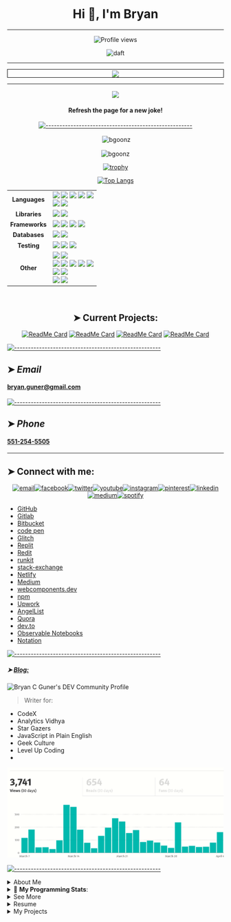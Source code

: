 
<h1 align="center">Hi 👋, I'm Bryan</h1>

---


<div align="center">

![Profile views](https://views.whatilearened.today/views/github/bgoonz/views.svg)

![daft](https://www.google.com/url?sa=i&url=https%3A%2F%2Fgithub.com%2Fkrman009%2FOctodex-Images-Links&psig=AOvVaw0N86jHDmgEgj1I1s1uoiqv&ust=1618029780992000&source=images&cd=vfe&ved=0CAIQjRxqFwoTCKiQxOWs8O8CFQAAAAAdAAAAABAD)

</div>

---
<div  align="center" style=" border: 1px solid black">
<img align="center" src="https://github.com/bgoonz/bgoonz/blob/master/circle-small-sharp.png?raw=true?raw=true" ></img> 
</div>

---

<div align="center">



<img align="center" src="https://readme-jokes.vercel.app/api" stye="width:500; height:320;">


#### Refresh the page for a new joke!



</div>    
<div align="center">

[![-----------------------------------------------------](https://raw.githubusercontent.com/andreasbm/readme/master/assets/lines/colored.png)](#_email_)


<p>&nbsp;<img align="center" src="https://github-readme-stats.vercel.app/api?username=bgoonz&show_icons=true&locale=en" alt="bgoonz" /></p>

<p><img align="center" src="https://github-readme-streak-stats.herokuapp.com/?user=bgoonz&" alt="bgoonz" /></p>

 [![trophy](https://github-profile-trophy.vercel.app/?username=bgoonz&row=1)](https://github.com/bgoonz/github-profile-trophy)
 
 
 [![Top Langs](https://github-readme-stats.vercel.app/api/top-langs/?username=bgoonz&hide=html,mathematica&langs_count=16)](https://github.com/bgoonz/github-readme-stats)


|  |  |
|:----------------:|-----------------------------------------------------------------------------------------------------------------------------------------------------------------------------------------------------------------------------------------------------------------------------------------------------------------------------------------------------------------------------------------------------------------------------------------------------------------------------------------------------------------------------------------------------------------------------------------------------------------------------------------------------------------------------------------------------------------------------------------------------------------------------------------------------------------------------------------------------------------------------------------------------------------------------------------------------------------------------------------------------------------------------------------------------------------------------------------------------------------------------------------------------------------------------|
| **Languages**    | ![](https://img.shields.io/badge/Lang-HTML5-informational?style=flat&logo=HTML5&logoColor=white&color=00FF00) ![](https://img.shields.io/badge/Lang-CSS-informational?style=flat&logo=CSS%20Wizardry&logoColor=white&color=00FF00) ![](https://img.shields.io/badge/Lang-JavaScript-informational?style=flat&logo=JavaScript&logoColor=white&color=00FF00)  ![](https://img.shields.io/badge/Lang-SQL-informational?style=flat&logo=SQL&logoColor=white&color=00FF00) ![](https://img.shields.io/badge/Lang-Java-informational?style=flat&logo=Java&logoColor=white&color=00FF00) <br />![](https://img.shields.io/badge/Lang-Python-informational?style=flat&logo=Python&logoColor=white&color=00FF00)   ![](https://img.shields.io/badge/Lang-TypeScript-informational?style=flat&logo=TypeScript&logoColor=white&color=00FF00) |
| **Libraries**    | ![](https://img.shields.io/badge/Lib-Bootstrap-informational?style=flat&logo=Bootstrap&logoColor=white&color=00FF00) ![](https://img.shields.io/badge/Lib-React-informational?style=flat&logo=React&logoColor=white&color=00FF00)  |
| **Frameworks**   | ![](https://img.shields.io/badge/FW-Redux-informational?style=flat&logo=Redux&logoColor=white&color=00FF00) ![](https://img.shields.io/badge/FW-Node.js-informational?style=flat&logo=Node.js&logoColor=white&color=00FF00) ![](https://img.shields.io/badge/FW-Express-informational?style=flat&logoColor=white&color=00FF00)  ![](https://img.shields.io/badge/FW-PowerShell-informational?style=flat&logo=PowerShell&logoColor=white&color=00FF00) |
| **Databases**    | ![](https://img.shields.io/badge/DB-PostgreSQL-informational?style=flat&logo=PostgreSQL&logoColor=white&color=00FF00) ![](https://img.shields.io/badge/DB-MySQL-informational?style=flat&logo=MySQL&logoColor=white&color=00FF00) |
| **Testing**      | ![](https://img.shields.io/badge/Test-Jest-informational?style=flat&logo=Jest&logoColor=white&color=00FF00) ![](https://img.shields.io/badge/Test-Cypress-informational?style=flat&logo=Cypress&logoColor=white&color=00FF00) ![](https://img.shields.io/badge/Test-JUnit-informational?style=flat&logo=JUnit&logoColor=white&color=00FF00) |
| **Other**        | ![](https://img.shields.io/badge/Editor-VS%20Code-informational?style=flat&logo=visualstudiocode&logoColor=white&color=00FF00) ![](https://img.shields.io/badge/Editor-IntelliJ%20IDEA-informational?style=flat&logo=intellijidea&logoColor=white&color=00FF00) <br />![](https://img.shields.io/badge/Tools-ESLint-informational?style=flat&logo=ESLint&logoColor=white&color=00FF00) ![](https://img.shields.io/badge/Tools-Postman-informational?style=flat&logo=Postman&logoColor=white&color=00FF00) ![](https://img.shields.io/badge/Tools-Git-informational?style=flat&logo=Git&logoColor=white&color=00FF00) ![](https://img.shields.io/badge/Tools-GitHub-informational?style=flat&logo=GitHub&logoColor=white&color=00FF00) ![](https://img.shields.io/badge/Tools-Cortana-informational?style=flat&logoColor=white&color=00FF00) <br />![](https://img.shields.io/badge/OS-Windows%2010-informational?style=flat&logo=Windows&logoColor=white&color=00FF00) ![](https://img.shields.io/badge/OS-z/OS-informational?style=flat&logo=IBM&logoColor=white&color=00FF00) <br />![](https://img.shields.io/badge/Code-LESS-informational?style=flat&logoColor=white&color=00FF00) ![](https://img.shields.io/badge/Code-Emmet-informational?style=flat&logoColor=white&color=00FF00) |


 <br />

## ➤ Current Projects:
[![ReadMe Card](https://github-readme-stats.vercel.app/api/pin/?username=bgoonz&repo=Lambda)](https://github.com/bgoonz/Lambda)
[![ReadMe Card](https://github-readme-stats.vercel.app/api/pin/?username=bgoonz&repo=bgoonz.github.io)](https://github.com/bgoonz/bgoonz.github.io)
[![ReadMe Card](https://github-readme-stats.vercel.app/api/pin/?username=bgoonz&repo=WEB-DEV-TOOLS-HUB)](https://github.com/bgoonz/WEB-DEV-TOOLS-HUB)
[![ReadMe Card](https://github-readme-stats.vercel.app/api/pin/?username=bgoonz&repo=DS-ALGO-OFFICIAL)](https://github.com/bgoonz/DS-ALGO-OFFICIAL)

</div>

[![-----------------------------------------------------](https://raw.githubusercontent.com/andreasbm/readme/master/assets/lines/colored.png)](#_email_)

## ➤ _Email_

#### [bryan.guner@gmail.com](#)


[![-----------------------------------------------------](https://raw.githubusercontent.com/andreasbm/readme/master/assets/lines/colored.png)](#_phone_)

## ➤ _Phone_

#### [551-254-5505](551-254-5505)


---

## ➤ Connect with me:
<p align="center">
  <a href="mailto:bryan.guner@gmail.com"><img src="https://img.icons8.com/color/96/000000/gmail.png" alt="email"/></a><a href="https://www.facebook.com/bryan.guner/"><img src="https://img.icons8.com/color/96/000000/facebook.png" alt="facebook"/></a><a href="https://twitter.com/bgooonz"><img src="https://img.icons8.com/color/96/000000/twitter-squared.png" alt="twitter"/></a><a href="https://www.youtube.com/channel/UC9-rYyUMsnEBK8G8fCyrXXA/videos"><img src="https://img.icons8.com/color/96/000000/youtube.png" alt="youtube"/></a><a href="https://www.instagram.com/bgoonz/?hl=en"><img src="https://img.icons8.com/color/96/000000/instagram-new.png" alt="instagram"/></a><a href="https://www.pinterest.com/bryanguner/_saved/"><img src="https://img.icons8.com/color/96/000000/pinterest--v1.png" alt="pinterest"/></a><a href="https://www.linkedin.com/in/bryan-guner-046199128/"><img src="https://img.icons8.com/color/96/000000/linkedin.png" alt="linkedin"/></a>
  <a href="https://bryanguner.medium.com/"><img src="https://img.icons8.com/color/96/000000/medium-logo.png" alt="medium"/></a><a href="https://open.spotify.com/user/bgoonz?si=ShH9wYbIQWab5Jz_30BKFw"><img src="https://img.icons8.com/color/96/000000/spotify--v1.png" alt="spotify"/></a>
  </p>
<p align="left">

-   [GitHub](https://github.com/bgoonz)
-   [Gitlab](https://gitlab.com/bryan.guner.dev)
-   [Bitbucket](https://bitbucket.org/bgoonz/)
-   [code pen](https://codepen.io/bgoonz)
-   [Glitch](https://glitch.com/@bgoonz)
-   [Replit](https://repl.it/@bgoonz/)
-   [Redit](https://www.reddit.com/user/bgoonz1)
-   [runkit](https://runkit.com/bgoonz)
-   [stack-exchange](https://meta.stackexchange.com/users/936785/bryan-guner)
-   [Netlify](https://app.netlify.com/user/settings#profile)
-   [Medium](https://bryanguner.medium.com/)
-   [webcomponents.dev](https://webcomponents.dev/user/bgoonz)
-   [npm](https://www.npmjs.com/~bgoonz11)
-   [Upwork](https://www.upwork.com/freelancers/~01bb1a3627e1e9c630?viewMode=1&s=1110580755057594368)
-   [AngelList](https://angel.co/u/bryan-guner)
-   [Quora](https://www.quora.com/q/webdevresourcehub?invite_code=qwZOqbpAhgQ6hjjGl8NN)               
-  [dev.to](https://dev.to/bgoonz)
-  [Observable Notebooks](https://observablehq.com/@bgoonz?tab=profile)
- [Notation](https://www.notion.so/Overview-Of-Css-5d88b0bc9a73422a9be1481d599a56ba)
</p>








[![-----------------------------------------------------](https://raw.githubusercontent.com/andreasbm/readme/master/assets/lines/colored.png)](#blog)

##### ➤ [Blog:](https://modest-booth-4e17df.netlify.app/)





 
  <img src="https://d2fltix0v2e0sb.cloudfront.net/dev-badge.svg" alt="Bryan C Guner's DEV Community Profile" height="30" width="30">
</a>
        

> Writer for:
- CodeX
- Analytics Vidhya
- Star Gazers
- JavaScript in Plain English
- Geek Culture
- Level Up Coding
- 
<a href="https://dev.to/bgoonz">
 
![medium](./medium.PNG)

[![-----------------------------------------------------](https://raw.githubusercontent.com/andreasbm/readme/master/assets/lines/colored.png)](#projects)



<details>

<summary>About Me</summary>



[![-----------------------------------------------------](https://raw.githubusercontent.com/andreasbm/readme/master/assets/lines/colored.png)](#projects)

![skills](./skills.PNG)

[![-----------------------------------------------------](https://raw.githubusercontent.com/andreasbm/readme/master/assets/lines/colored.png)](#projects)




[![Awesome](https://cdn.rawgit.com/sindresorhus/awesome/d7305f38d29fed78fa85652e3a63e154dd8e8829/media/badge.svg)](https://github.com/sindresorhus/awesome) [![Made With Love](https://img.shields.io/badge/Made%20With-Love-orange.svg)](https://github.com/chetanraj/awesome-github-badges)


[![forthebadge](https://forthebadge.com/images/badges/certified-snoop-lion.svg)](https://forthebadge.com)[![forthebadge](https://forthebadge.com/images/badges/60-percent-of-the-time-works-every-time.svg)](https://forthebadge.com)

[![Website shields.io](https://img.shields.io/website-up-down-green-red/http/shields.io.svg)](https://bgoonz.github.io/)[![Ask Me Anything !](https://img.shields.io/badge/Ask%20me-anything-1abc9c.svg)](https://GitHub.com/bgoonz/ask-me-anything)[![Gitter](https://badges.gitter.im/bgoonz/community.svg)](https://gitter.im/bgoonz/community?utm_source=badge&utm_medium=badge&utm_campaign=pr-badge)[![PyPI license](https://img.shields.io/pypi/l/ansicolortags.svg)](https://pypi.python.org/pypi/ansicolortags/)

[![Maintenance](https://img.shields.io/badge/Maintained%3F-yes-green.svg)](https://GitHub.com/bgoonz/bgoonz/graphs/commit-activity)[![Analytics](https://ga-beacon.appspot.com/UA-38514290-17/github.com/Naereen/Naereen/README.md?pixel)](https://GitHub.com/bgoonz/bgoonz/)[![Open Source Love](https://badges.frapsoft.com/os/v1/open-source.png?v=103)](https://github.com/ellerbrock/open-source-badges/) [![Bash Shell](https://badges.frapsoft.com/bash/v1/bash.png?v=103)](https://github.com/ellerbrock/open-source-badges/)

[![GitHub followers](https://img.shields.io/github/followers/bgoonz.svg?style=social&label=Follow&maxAge=2592000)](https://github.com/bgoonz?tab=followers)
![JavaScript](https://img.shields.io/badge/-JavaScript-black?style=flat&logo=javascript)

![React](https://img.shields.io/badge/-React-black?style=flat&logo=react) ![Redux](https://img.shields.io/badge/-Redux-lightblue?style=flat&logo=redux)
![HTML5](https://img.shields.io/badge/-HTML5-E34F26?style=flat&logo=html5&logoColor=white) ![CSS3](https://img.shields.io/badge/-CSS3-1572B6?style=flat&logo=css3) ![Sass](https://img.shields.io/badge/-Sass-black?style=flat&logo=sass)

![Express](https://img.shields.io/badge/-Express-blue?style=flat&logo=express) ![Nodejs](https://img.shields.io/badge/-Nodejs-green?style=flat&logo=Node.js)![Python](https://img.shields.io/badge/-Python-lightyellow?style=flat&logo=python&logoColor=blue)     ![Bootstrap](https://img.shields.io/badge/-Bootstrap-7952B3?style=flat&logo=bootstrap&logoColor=white) 
![Docker](https://img.shields.io/badge/-Docker-black?style=flat&logo=docker)                                 ![MySQL](https://img.shields.io/badge/-MySQL-black?style=flat&logo=mysql) ![PostgresQL](https://img.shields.io/badge/-PostgreSQL-blue?style=flat&logo=postgresql) ![Git](https://img.shields.io/badge/-Git-black?style=flat&logo=git)      ![Ruby](https://img.shields.io/badge/-Ruby-darkred?style=flat&logo=ruby)             ![Material-UI](https://img.shields.io/badge/-MaterialUI-0081CB?style=flat&logo=Material-UI&logoColor=white)      



<h3 align="left">Languages and Tools:</h3>
<p align="left"> <a href="https://www.arduino.cc/" target="_blank"> <img src="https://cdn.worldvectorlogo.com/logos/arduino-1.svg" alt="arduino" width="40" height="40"/> </a> <a href="https://aws.amazon.com" target="_blank"> <img src="https://raw.githubusercontent.com/devicons/devicon/master/icons/amazonwebservices/amazonwebservices-original-wordmark.svg" alt="aws" width="40" height="40"/> </a> <a href="https://azure.microsoft.com/en-in/" target="_blank"> <img src="https://www.vectorlogo.zone/logos/microsoft_azure/microsoft_azure-icon.svg" alt="azure" width="40" height="40"/> </a> <a href="https://babeljs.io/" target="_blank"> <img src="https://www.vectorlogo.zone/logos/babeljs/babeljs-icon.svg" alt="babel" width="40" height="40"/> </a> <a href="https://www.gnu.org/software/bash/" target="_blank"> <img src="https://www.vectorlogo.zone/logos/gnu_bash/gnu_bash-icon.svg" alt="bash" width="40" height="40"/> </a> <a href="https://getbootstrap.com" target="_blank"> <img src="https://raw.githubusercontent.com/devicons/devicon/master/icons/bootstrap/bootstrap-plain-wordmark.svg" alt="bootstrap" width="40" height="40"/> </a> <a href="https://www.w3schools.com/cpp/" target="_blank"> <img src="https://raw.githubusercontent.com/devicons/devicon/master/icons/cplusplus/cplusplus-original.svg" alt="cplusplus" width="40" height="40"/> </a> <a href="https://www.w3schools.com/css/" target="_blank"> <img src="https://raw.githubusercontent.com/devicons/devicon/master/icons/css3/css3-original-wordmark.svg" alt="css3" width="40" height="40"/> </a> <a href="https://d3js.org/" target="_blank"> <img src="https://raw.githubusercontent.com/devicons/devicon/master/icons/d3js/d3js-original.svg" alt="d3js" width="40" height="40"/> </a> <a href="https://www.docker.com/" target="_blank"> <img src="https://raw.githubusercontent.com/devicons/devicon/master/icons/docker/docker-original-wordmark.svg" alt="docker" width="40" height="40"/> </a> <a href="https://www.elastic.co" target="_blank"> <img src="https://www.vectorlogo.zone/logos/elastic/elastic-icon.svg" alt="elasticsearch" width="40" height="40"/> </a> <a href="https://emberjs.com/" target="_blank"> <img src="https://raw.githubusercontent.com/devicons/devicon/master/icons/ember/ember-original-wordmark.svg" alt="ember" width="40" height="40"/> </a> <a href="https://expressjs.com" target="_blank"> <img src="https://raw.githubusercontent.com/devicons/devicon/master/icons/express/express-original-wordmark.svg" alt="express" width="40" height="40"/> </a> <a href="https://firebase.google.com/" target="_blank"> <img src="https://www.vectorlogo.zone/logos/firebase/firebase-icon.svg" alt="firebase" width="40" height="40"/> </a> <a href="https://www.gatsbyjs.com/" target="_blank"> <img src="https://www.vectorlogo.zone/logos/gatsbyjs/gatsbyjs-icon.svg" alt="gatsby" width="40" height="40"/> </a> <a href="https://cloud.google.com" target="_blank"> <img src="https://www.vectorlogo.zone/logos/google_cloud/google_cloud-icon.svg" alt="gcp" width="40" height="40"/> </a> <a href="https://git-scm.com/" target="_blank"> <img src="https://www.vectorlogo.zone/logos/git-scm/git-scm-icon.svg" alt="git" width="40" height="40"/> </a> <a href="https://heroku.com" target="_blank"> <img src="https://www.vectorlogo.zone/logos/heroku/heroku-icon.svg" alt="heroku" width="40" height="40"/> </a> <a href="https://www.w3.org/html/" target="_blank"> <img src="https://raw.githubusercontent.com/devicons/devicon/master/icons/html5/html5-original-wordmark.svg" alt="html5" width="40" height="40"/> </a> <a href="https://developer.mozilla.org/en-US/docs/Web/JavaScript" target="_blank"> <img src="https://raw.githubusercontent.com/devicons/devicon/master/icons/javascript/javascript-original.svg" alt="javascript" width="40" height="40"/> </a> <a href="https://jekyllrb.com/" target="_blank"> <img src="https://www.vectorlogo.zone/logos/jekyllrb/jekyllrb-icon.svg" alt="jekyll" width="40" height="40"/> </a> <a href="https://www.linux.org/" target="_blank"> <img src="https://raw.githubusercontent.com/devicons/devicon/master/icons/linux/linux-original.svg" alt="linux" width="40" height="40"/> </a> <a href="https://www.mathworks.com/" target="_blank"> <img src="https://raw.githubusercontent.com/simple-icons/simple-icons/master/icons/mathworks.svg" alt="matlab" width="40" height="40"/> </a> <a href="https://mochajs.org" target="_blank"> <img src="https://www.vectorlogo.zone/logos/mochajs/mochajs-icon.svg" alt="mocha" width="40" height="40"/> </a> <a href="https://www.mongodb.com/" target="_blank"> <img src="https://raw.githubusercontent.com/devicons/devicon/master/icons/mongodb/mongodb-original-wordmark.svg" alt="mongodb" width="40" height="40"/> </a> <a href="https://nextjs.org/" target="_blank"> <img src="https://cdn.worldvectorlogo.com/logos/nextjs-3.svg" alt="nextjs" width="40" height="40"/> </a> <a href="https://nodejs.org" target="_blank"> <img src="https://raw.githubusercontent.com/devicons/devicon/master/icons/nodejs/nodejs-original-wordmark.svg" alt="nodejs" width="40" height="40"/> </a> <a href="https://www.photoshop.com/en" target="_blank"> <img src="https://raw.githubusercontent.com/devicons/devicon/master/icons/photoshop/photoshop-line.svg" alt="photoshop" width="40" height="40"/> </a> <a href="https://www.postgresql.org" target="_blank"> <img src="https://raw.githubusercontent.com/devicons/devicon/master/icons/postgresql/postgresql-original-wordmark.svg" alt="postgresql" width="40" height="40"/> </a> <a href="https://postman.com" target="_blank"> <img src="https://www.vectorlogo.zone/logos/getpostman/getpostman-icon.svg" alt="postman" width="40" height="40"/> </a> <a href="https://pugjs.org" target="_blank"> <img src="https://cdn.worldvectorlogo.com/logos/pug.svg" alt="pug" width="40" height="40"/> </a> <a href="https://github.com/puppeteer/puppeteer" target="_blank"> <img src="https://www.vectorlogo.zone/logos/pptrdev/pptrdev-official.svg" alt="puppeteer" width="40" height="40"/> </a> <a href="https://www.python.org" target="_blank"> <img src="https://raw.githubusercontent.com/devicons/devicon/master/icons/python/python-original.svg" alt="python" width="40" height="40"/> </a> <a href="https://reactjs.org/" target="_blank"> <img src="https://raw.githubusercontent.com/devicons/devicon/master/icons/react/react-original-wordmark.svg" alt="react" width="40" height="40"/> </a> <a href="https://reactnative.dev/" target="_blank"> <img src="https://reactnative.dev/img/header_logo.svg" alt="reactnative" width="40" height="40"/> </a> <a href="https://www.typescriptlang.org/" target="_blank"> <img src="https://raw.githubusercontent.com/devicons/devicon/master/icons/typescript/typescript-original.svg" alt="typescript" width="40" height="40"/> </a> <a href="https://www.vagrantup.com/" target="_blank"> <img src="https://www.vectorlogo.zone/logos/vagrantup/vagrantup-icon.svg" alt="vagrant" width="40" height="40"/> </a> <a href="https://webpack.js.org" target="_blank"> <img src="https://raw.githubusercontent.com/devicons/devicon/d00d0969292a6569d45b06d3f350f463a0107b0d/icons/webpack/webpack-original-wordmark.svg" alt="webpack" width="40" height="40"/> </a> <a href="https://www.adobe.com/products/xd.html" target="_blank"> <img src="https://cdn.worldvectorlogo.com/logos/adobe-xd.svg" alt="xd" width="40" height="40"/> </a> <a href="https://zapier.com" target="_blank"> <img src="https://www.vectorlogo.zone/logos/zapier/zapier-icon.svg" alt="zapier" width="40" height="40"/> </a> </p>


<h3 align="center">A passionate Web Developer, Electrical Engineer, Musician & Producer</h3>




- 🔭 Contract Web Development **Relational Concepts**

- 🌱 I'm currently learning **React/Redux, Python, Java, Express, jQuery**

- 👯 I'm looking to collaborate on [Any web audio or open source educational tools.](https://goofy-euclid-1cd736.netlify.app/core-site/index.html)

- 🤝 I'm looking for help with [Learning React](https://github.com/bgoonz/React-Practice)

- 👨‍💻 All of my projects are available at [https://bgoonz.github.io/](https://bgoonz.github.io/)

- 📝 I regularly write articles on [medium](https://bryanguner.medium.com/) && [Web-Dev-Resource-Hub](https://web-dev-resource-hub.netlify.app/)

- 💬 Ask me about **Anything:**

- 📫 How to reach me **bryan.guner@gmail.com**

- ⚡ Fun fact **I played Bamboozle Music Festival at the Meadowlands Stadium Complex when I was 14.**

### i really like music :headphones:


#### What's the most useful business-related book you've ever read?
> A Random Walk Down Wall Street

#### What's your favorite non-business book?
> Hitchhiker's Guide To The Galaxy

#### If money were not an issue, what would you be doing right now?
> Designing recording software/hardware and using it

#### What words of advice would you give your younger self?
> Try harder and listen to your parents more (the latter bit of advice would be almost certain to fall on deaf ears lol)

#### What's the most creative thing you've ever done?
> I built a platform that listens to a guitarist's performance and automatically triggers guitar effects at the appropriate time in the song.

#### Which founders or startups do you most admire?
> Is it to basic to say Tesla... I know they're prevalent now but I've been an avid fan since as early as 2012.

#### What's your super power?
> Having really good ideas and forgetting them moments later.

#### What's the best way for people to get in touch with you?
> A text

#### What aspects of your work are you most passionate about?
Creating things that change my every day life.

#### What was the most impactful class you took in school?
> Modern Physics... almost changed my major after that class... but at the end of the day engineering was a much more fiscally secure avenue.

#### What's something you wish you had done years earlier?
> Learned to code ... and sing

#### What words of wisdom do you live by?
> *Disclaimer: The following wisdom is very cliche ... but... "Be the change that you wish to see in the world."

> ― Mahatma Gandhi


</details>

<details> 

 <summary>🤖 <b>My Programming Stats</b>: </summary>
<br>


[![bgoonz's wakatime stats](https://github-readme-stats.vercel.app/api/wakatime?username=bgoonz)](https://github.com/bgoonz/github-readme-stats)


![waka1](https://github.com/bgoonz/bgoonz/blob/master/langs.PNG)


![waka2](https://github.com/bgoonz/bgoonz/blob/master/waka.PNG)




</details>








<details>
  
<summary>See More</summary>







[wakatime](https://wakatime.com/@bgoonz)



[github-resume](https://resume.github.io/?bgoonz)

</details>











<!-- start work experience section -->
<details>
<summary> Resume </summary>

# ➤ Technical Skills­­­

| **Programming**** Languages:** | JavaScript ES-6,  NodeJS,  React,  HTML5,  CSS3,  SCSS,  Bash Shell,  Excel,  SQL,  NoSQL,  MATLAB,  Python,  C++ |
| ------------------------------ | ----------------------------------------------------------------------------------------------------------------- |
| **Databases:**                 | PostgreSQL,  MongoDB                                                                                              |
| **Cloud:**                     | Docker,  AWS,  Google App Engine,  Netlify,  Digital Ocean,  Heroku,  Azure Cloud Services                        |
| **OS:**                        | Linux,  Windows (WSL),  IOS                                                                                       |
| **Agile:**                     | GitHub,  BitBucket,  Jira,  Confluence                                                                            |
| **IDEs:**                      | VSCode,  Visual Studio,  Atom,  Code Blocks,  Sublime Text 3,  Brackets                                           |

---


[![-----------------------------------------------------](https://raw.githubusercontent.com/andreasbm/readme/master/assets/lines/colored.png)](#experience)

# ➤ Experience

| **Relational Concepts:** Hallandale Beach,  FL | March 2020 - Present |
| ---------------------------------------------- | -------------------- |
| **Front End Web Developer**                    |
|                                                |

- Responsible for front-end development for a custom real estate application which provides sophisticated and fully customizable filtering to allow investors and real estate professionals to narrow in on exact search targets.
- Designed mock-up screens,  wireframes,  and workflows for intuitive user experience.
- Migrated existing multi-page user experience into singular page interfaces using React components.
- Participated in every stage of the design from conception through development and iterative improvement.
- Produced user stories and internal documentation for future site development and maintenance.
- Implemented modern frameworks including Bootstrap and Font-Awesome to give the site an aesthetic overhaul.
- Managed all test deployments using a combination of Digital Ocean and Netlify.
- Produced unit tests using a combination of Mocha and Chai.
- Injected Google Analytics to capture pertinent usage data to produce an insightful dashboard experience.

| **Environment:** | **JavaScript,  JQuery,  React,  HTML5 &amp; CSS,  Bootstrap,  DOJO,  Google Cloud,  Bash Script** |
| ---------------- | ------------------------------------------------------------------------------------------------- |

| **Cembre:** Edison,  NJ          | Nov 2019 – Mar 2020 |
| -------------------------------- | ------------------- |
| **Product Development Engineer** |
|                                  |

- Converted client&#39;s product needs into technical specs to be sent to the development team in Italy.
- Reorganized internal file server structure.
- Conducted remote / in person system integration and product demonstrations.
- Presided over internal and end user software trainings in addition to producing the corresponding documentation.
- Served as the primary point of contact for troubleshooting railroad hardware and software in the North America.

| **Environment:** | **Excel,  AutoCAD,  PowerPoint,  Word** |
| ---------------- | --------------------------------------- |

---


[![-----------------------------------------------------](https://raw.githubusercontent.com/andreasbm/readme/master/assets/lines/colored.png)](#education)

# ➤ Education

| **B.S. Electrical Engineering,  TCNJ, ** Ewing NJ | 2014 – 2019 |
| ------------------------------------------------- | ----------- |

**Capstone Project – Team Lead**

- Successfully completed and delivered a platform to digitize a guitar signal and perform filtering before executing frequency &amp; time domain analysis to track a current performance against prerecorded performance.
- Implemented the Dynamic Time Warping algorithm in C++ and Python to autonomously activate or adjust guitar effect at multiple pre-designated section of performance.

| **Environment:** | **C++,  Python,  MATLAB,  PureData** |
| ---------------- | ------------------------------------ |

</details>

<details>

<summary> My Projects</summary>

<table>
  <thead>
    <tr>
      <th>Project Name</th>
      <th>Skills used</th>
      <th>Description</th>
    </tr>
  </thead>
  <tbody>
    <tr>
      <td><a href='https://web-dev-resource-hub.netlify.app/'>Web-Dev-Resource-Hub (blog)</a></td>
      <td>Html, Css, javascript, Python, jQuery,  React,  FireBase,  AWS S3,  Netlify,  Heroku,  NodeJS,  PostgreSQL,  C++,  Web Audio API</td>
      <td>My blog site contains my resource sharing and blog site ... centered mostly on web development and just a bit of audio production / generally nerdy things I find interesting.</td>
    </tr>
       <tr>
      <td><a href='https://project-showcase-bgoonz.netlify.app/'>Dynamic Guitar Effects Triggering Using A Modified Dynamic Time Warping Algorithm</a></td>
      <td>C, C++, Python, Java, Pure Data, Matlab</td>
      <td>Successfully completed and delivered a platform to digitize a guitar signal and perform filtering before executing frequency & time domain analysis to track a current performance against prerecorded performance.Implemented the Dynamic Time Warping algorithm in C++ and Python to autonomously activate or adjust guitar effect at multiple pre-designated section of performance.</td>
    </tr>
    <tr>
      <td><a href="https://trusting-dijkstra-4d3b17.netlify.app/">Data Structures & Algorithms Interactive Learning Site</a></td>
      <td>HTML, CSS, Javascript,  Python,  Java,  jQuery,  Repl.it-Database API</td>
      <td>A interactive and comprehensive guide and learning tool for DataStructures and Algorithms ... concentrated on JS but with some examples in Python,  C++ and Java as well</td>
    </tr>
    <tr>
      <td><a href='https://mihirbegmusic.netlify.app/'>MihirBeg.com</a></td>
      <td>Html, Css, Javascript,  Bootstrap,  FontAwesome,  jQuery</td>
      <td>A responsive and mobile friendly content promotion site for an Audio Engineer to engage with fans and potential clients</td>
    </tr>
    <tr>
      <td><a href='https://tetris42.netlify.app/'>Tetris-JS</a></td>
      <td>Html, Css, Javascript</td>
      <td>The classic game of tetris implemented in plain javascipt and styled with a retro-futureistic theme</td>
    </tr>
    <tr>
      <td><a href="https://githtmlpreview.netlify.app/">Git Html Preview Tool</a></td>
      <td>Git,  Javascript,  CSS3,  HTML5,  Bootstrap,  BitBucket</td>
      <td>Loads HTML using CORS proxy,  then process all links,  frames,  scripts and styles,  and load each of them using CORS proxy,  so they can be evaluated by the browser.</td>
    </tr>
    <tr>
      <td><a href='https://project-showcase-bgoonz.netlify.app/'>Mini Project Showcase</a></td>
      <td>HTML, HTML5, CSS, CSS3, Javascript, jQuery</td>
      <td>add songs and play music, it also uses to store data in  INDEXEDB Database by which we can play songs, if we not clear the catch then song will remain stored in database.</td>
    </tr>
    
  </tbody>
</table>





<p align="center">

---


---
Portfolio:
------------

# [netlify](https://portfolio42.netlify.app/)
---

---
<div style=" border: 1px solid black">
<img src="https://cloud.netlifyusercontent.com/assets/344dbf88-fdf9-42bb-adb4-46f01eedd629/23b9b236-746e-409c-8e86-30b4385e3b72/hr1-raypham.gif" alt="hr-line" width="100%" height="22">
</div>
<hr>




--------------------
# [Learning React Blog](https://ecstatic-jang-593fd1.netlify.app/readme)

#### React Repo:

[React Repo](https://github.com/bgoonz/React-Practice)


---

<a href="https://codesandbox.io/embed/zealous-microservice-ti7em?autoresize=1&expanddevtools=1&fontsize=14&hidenavigation=1&moduleview=1&theme=dark"   style="width:100%; height:20px; border:0; border-radius: 4px; overflow:hidden;" rel="React Todo">![Foo](https://codesandbox.io/static/img/play-codesandbox.svg)</a>
---


<div style=" border: 1px solid black">
<img src="https://cloud.netlifyusercontent.com/assets/344dbf88-fdf9-42bb-adb4-46f01eedd629/23b9b236-746e-409c-8e86-30b4385e3b72/hr1-raypham.gif" alt="hr-line" width="100%" height="22">
</div>

# [react-documentation-site](https://documentation-site-react2-peitff669-bgoonz.vercel.app/)


[![Edit magical-stallman-ov0d1](https://codesandbox.io/static/img/play-codesandbox.svg)](https://codesandbox.io/s/magical-stallman-ov0d1?autoresize=1&expanddevtools=1&fontsize=12&hidenavigation=1&moduleview=1&theme=dark)




<div style=" border: 1px solid black">
<img src="https://cloud.netlifyusercontent.com/assets/344dbf88-fdf9-42bb-adb4-46f01eedd629/23b9b236-746e-409c-8e86-30b4385e3b72/hr1-raypham.gif" alt="hr-line" width="100%" height="22">
</div>

---



## ➤ Codepens (mostly embeded animations)

# [code-pens-embedded](https://embedable-content.netlify.app/)



[![-----------------------------------------------------](https://raw.githubusercontent.com/andreasbm/readme/master/assets/lines/colored.png)](#weekly-quick-snips)

## ➤ Weekly-Quick-Snips:
---
#### Snippet of the Day:


---
### Fibonacci in Python:

```py
def fib_iter(n):
    if n == 0:
        return 0
    if n == 1:
        return 1
    p0 = 0
    p1 = 1
    for i in range(n-1):
        next_val = p0 + p1
        p0 = p1
        p1 = next_val
    return next_val
for i in range(10):
    print(f'{i}: {fib_iter(i)}')
```




 ---
 
 #### Yesterday's Snippet of the day:

---

```py
def quicksort(l):
    # One of our base cases is an empty list or list with one element
    if len(l) == 0 or len(l) == 1:
        return l
    # If we have a left list, a pivot point and a right list...
    # assigns the return values of the partition() function
    left, pivot, right = partition(l) 
    # Our sorted list looks like left + pivot + right, but sorted.
    # Pivot has to be in brackets to be a list, so python can concatenate all the elements to a single list
    return quicksort(left) + [pivot] + quicksort(right)



print(quicksort([]))



print(quicksort([1]))



print(quicksort([1,2]))

print(quicksort([2,1]))


print(quicksort([2,2]))


print(quicksort([5,3,9,4,8,1,7]))


print(quicksort([1,2,3,4,5,6,7]))


print(quicksort([9,8,7,6,5,4,3,2,1]))
```
---
<details>
  
  <summary>See Older Snippets!</summary>
  
  
  #### This Week's snippets: 
  
  ---
  
  
   >will replace any spaces in file names with an underscore!
```bash
 for file in *; do mv "$file" `echo $file | tr ' ' '_'` ; done
  ## TAKING IT A STEP FURTHER:
 # Let's do it recursivley:
  function RecurseDirs ()
{
    oldIFS=$IFS
    IFS=$'\n'
    for f in "$@"
    do
  # YOUR CODE HERE!

[![-----------------------------------------------------](https://raw.githubusercontent.com/andreasbm/readme/master/assets/lines/colored.png)]

   for file in *; do mv "$file" `echo $file | tr ' ' '_'` ; done
        if [[ -d "${f}" ]]; then
            cd "${f}"
            RecurseDirs $(ls -1 ".")
            cd ..
        fi
    done
    IFS=$oldIFS
}
RecurseDirs "./"
  
```
  
  
 ---
 ### Copy to clipboard jQuerry
 > Language: Javascript/Jquery


>In combination with the script tag :  <script src="https://ajax.googleapis.com/ajax/libs/jquery/3.5.1/jquery.min.js"></script> , this snippet will add a copy to clipboard button to all of your embedded <code> blocks. 


```js
$(document).ready(function() {
  $('code, pre').append('<span class="command-copy" ><i class="fa fa-clipboard" aria-hidden="true"></i></span>');

  $('code span.command-copy').click(function(e) {
    var text = $(this).parent().text().trim(); //.text();
    var copyHex = document.createElement('input');
    copyHex.value = text
    document.body.appendChild(copyHex);
    copyHex.select();
    document.execCommand('copy');
    console.log(copyHex.value)
    document.body.removeChild(copyHex);
  });


  $('pre span.command-copy').click(function(e) {
    var text = $(this).parent().text().trim();
    var copyHex = document.createElement('input');
    copyHex.value = text
    document.body.appendChild(copyHex);
    copyHex.select();
    document.execCommand('copy');
    console.log(copyHex.value)
    document.body.removeChild(copyHex);
  });
})


```
 
 
 
 
 
 
 
 ---
 ### Append Files in PWD
 
 
  ```js
//APPEND-DIR.js
const fs = require( 'fs' ); let cat = require( 'child_process' ).execSync( 'cat *' ).toString( 'UTF-8' );
fs.writeFile( 'output.md', cat, ( err ) => { if ( err ) throw err; } );
```
 
 
 ---
 
  ### doesUserFrequentStarbucks.js
 
```js
const isAppleDevice = /Mac|iPod|iPhone|iPad/.test(navigator.platform);
console.log(isAppleDevice);
// Result: will return true if user is on an Apple device

```
---
 
 ### arr-intersection.js
 
```js
/*
 function named intersection(firstArr) that takes in an array and
returns a function. 
When the function returned by intersection is invoked
passing in an array (secondArr) it returns a new array containing the elements
common to both firstArr and secondArr.
*/
function intersection(firstArr) {
  return (secondArr) => {
    let common = [];
    for (let i = 0; i < firstArr.length; i++) {
      let el = firstArr[i];
      if (secondArr.indexOf(el) > -1) {
        common.push(el);
      }
    }
    return common;
  };
}
let abc = intersection(["a", "b", "c"]); // returns a function
console.log(abc(["b", "d", "c"])); // returns [ 'b', 'c' ]

let fame = intersection(["f", "a", "m", "e"]); // returns a function
console.log(fame(["a", "f", "z", "b"])); // returns [ 'f', 'a' ]
```
---
 ### arr-of-cum-partial-sums.js
 
```js
/*
First is recurSum(arr, start) which returns the sum of the elements of arr from the index start till the very end.
Second is partrecurSum() that recursively concatenates the required sum into an array and when we reach the end of the array, it returns the concatenated array.
*/
//arr.length -1 = 5 
//                   arr   [    1,    7,    12,   6,    5,    10   ]
//                   ind   [    0     1     2     3     4      5   ]
//                              ↟                              ↟
//                            start                           end

function recurSum(arr, start = 0, sum = 0) {
    if(start < arr.length){
       return recurSum(arr, start+1, sum+arr[start]);
    };
    
    return sum;
 }
 
 function rPartSumsArr ( arr, partSum = [], start = 0, end = arr.length - 1 ) {
    if ( start <= end ) {
       return rPartSumsArr( arr, partSum.concat( recurSum( arr, start ) ), ++start, end );
    };
    return partSum.reverse();
 }

 console.log('------------------------------------------------rPartSumArr------------------------------------------------')
console.log('rPartSumsArr(arr)=[ 1, 1, 5, 2, 6, 10 ]: ', rPartSumsArr(arr));
console.log('rPartSumsArr(arr1)=[ 1, 7, 12, 6, 5, 10 ]: ', rPartSumsArr(arr1));
console.log('------------------------------------------------rPartSumArr------------------------------------------------')
/*
------------------------------------------------rPartSumArr------------------------------------------------
rPartSumsArr(arr)=[ 1, 1, 5, 2, 6, 10 ]:  [ 10, 16, 18, 23, 24, 25 ]
rPartSumsArr(arr1)=[ 1, 7, 12, 6, 5, 10 ]:  [ 10, 15, 21, 33, 40, 41 ]
------------------------------------------------rPartSumArr------------------------------------------------
*/
```
---
 ### camel2Kabab.js
 
```js
function camelToKebab(value) {
  return value.replace(/([a-z])([A-Z])/g, "$1-$2").toLowerCase();
}
```
---
 ### camelCase.js
 
```js
function camel(str) {
  return str.replace(/(?:^\w|[A-Z]|\b\w|\s+)/g, function (match, index) {
    if (+match === 0) return ""; // or if (/\s+/.test(match)) for white spaces
    return index === 0 ? match.toLowerCase() : match.toUpperCase();
  });
}
```
---
 ### concatLinkedLists.js
 
```js
function addTwoNumbers(l1, l2) {
  let result = new ListNode(0)
  let currentNode = result
  let carryOver = 0
  while (l1 != null || l2 != null) {
    let v1 = 0
    let v2 = 0
    if (l1 != null) v1 = l1.val
    if (l2 != null) v2 = l2.val
    
    let sum =  v1 + v2 + carryOver
    carryOver = Math.floor(sum / 10)
    sum = sum % 10
    currentNode.next = new ListNode(sum)

    currentNode = currentNode.next
    if (l1 != null) l1 = l1.next
    if (l2 != null) l2 = l2.next
  }
  
  if (carryOver > 0) {
    currentNode.next = new ListNode(carryOver)
  }
  
  return result.next
};
```
---

 ### fast-is-alpha-numeric.js
 
```js
//Function to test if a character is alpha numeric that is faster than a regular
//expression in JavaScript

let isAlphaNumeric = (char) => {
  char = char.toString();
  let id = char.charCodeAt(0);
  if (
    !(id > 47 && id < 58) && // if not numeric(0-9)
    !(id > 64 && id < 91) && // if not letter(A-Z)
    !(id > 96 && id < 123) // if not letter(a-z)
  ) {
    return false;
  }
  return true;
};

console.log(isAlphaNumeric("A")); //true
console.log(isAlphaNumeric(2)); //true
console.log(isAlphaNumeric("z")); //true
console.log(isAlphaNumeric(" ")); //false
console.log(isAlphaNumeric("!")); //false
```
---
 ### find-n-replace.js
 
```js
function replaceWords(str,before,after){
    if(/^[A-Z]/.test(before)){
after = after[0].toUpperCase() + after.substring(1)
    }
    else{
        after = after[0].toLowerCase()+ after.substring(1)
    }
    return str.replace(before,after)
}
console.log(replaceWords("Let us go to the store", "store", "mall"))//"Let us go to the mall"
console.log(replaceWords("He is Sleeping on the couch", "Sleeping", "sitting")) //"He is Sitting on the couch"
console.log(replaceWords("His name is Tom", "Tom", "john"))
//"His name is John"
```
---
 ### flatten-arr.js
 
```js

/*Simple Function to flatten an array into a single layer */
const flatten = (array) =>
  array.reduce(
    (accum, ele) => accum.concat(Array.isArray(ele) ? flatten(ele) : ele),
    []
  );
```
---
 ### isWeekDay.js
 
```js

const isWeekday = (date) => date.getDay() % 6 !== 0;
console.log(isWeekday(new Date(2021, 0, 11)));
// Result: true (Monday)
console.log(isWeekday(new Date(2021, 0, 10)));
// Result: false (Sunday)
```
---
 ### longest-common-prefix.js
 
```js

function longestCommonPrefix(strs) {
  let prefix = ''
  if (strs.length === 0) return prefix
  for (let i = 0; i < strs[0].length; i++) {
    const character = strs[0][i]
    for (let j = 0; j < strs.length; j++) {
      if (strs[j][i] !== character) return prefix
    }
    prefix = prefix + character
  }
  return prefix
}
```






</details>



---





---








<hr>


[![-----------------------------------------------------](https://raw.githubusercontent.com/andreasbm/readme/master/assets/lines/colored.png)](#github-gists)

# ➤ Github Gists
[Github Gists](https://gist.github.com/bgoonz)
---
<details>
  
  <summary>See More Gists!</summary>
  
  ---
  
  ### Find Duplicate Files in Working Directory

```js 
const Promise = require( 'bluebird' );
const fs = Promise.promisifyAll( require( 'fs' ) );
const crypto = require( 'crypto' );
const path = require( 'path' );
const pathA = ".";
const pathB = "/path/to/the/directory/you/want/to/compare/it/to";
let hashes = [];
function hashDirIn ( folder ) {
    var pathPromiseA = fs.readdirAsync( folder ).map( function ( fileName ) {
        var workPath = path.join( folder, fileName );
        var statPromise = fs.statAsync( workPath );
        return Promise.join( statPromise, fileName, function ( statPromise, fileName ) {
            if ( statPromise.isFile() ) {
                function makeStream ( file, callback ) {
                    var result = fs.createReadStream( workPath );
                    return callback( result );
                }
                function process ( stream ) {
                    var hash = crypto.createHash( 'md5' );
                    return new Promise( function ( resolve, reject ) {
                        stream.on( 'data', function updateProcess ( chunk ) {
                            hash.update( chunk, 'utf8' );
                        } );
                        stream.on( 'end', resolve );
                    } ).then( function publish () {
                        var digest = hash.digest( 'hex' );
                        hashes.push( { digest: digest, path: workPath } );
                    } );
                }
                return makeStream( fileName, process );
            }
        } );
    } ).then( function () {
        if ( i == 1 ) {
            hashes.sort( function ( a, b ) {
                if ( a.digest < b.digest ) {
                    return -1;
                }
                if ( a.digest > b.digest ) {
                    return 1;
                }
                return 0;
            } );
            var dupe = 1;
            hashes.map( function ( obj, index ) {
                if ( index - 1 >= 0 ) {
                    if ( obj.digest == hashes[ index - 1 ].digest ) {
                        console.log( "Dupe " + dupe + " found:" );
                        console.log( obj.path );
                        console.log( "Equal to:" )
                        console.log( hashes[ index - 1 ].path + "\n" );
                        dupe++;
                    }
                }
            } );
        }
        i++;
    } );
}
var i = 0;
hashDirIn( pathA );
hashDirIn( pathB );

```


---


###  Node Cheat Sheet

```js
/*************************
 * //NODE-JS-CHEAT-SHEET *
 *************************/
var http = require('http');
// An example of a web server written with Node which responds with 'Hello World'.
// To run the server, put the code into a file called example.js and execute it with the node program.
http.createServer(function (request, response) {
response.writeHead(200, {'Content-Type': 'text/plain'});
response.end('Hello World\n');
}).listen(8124);
console.log('Server running at http://127.0.0.1:8124/');
/* *******************************************************************************************
* GLOBAL OBJECTS
* http://nodejs.org/api/globals.html
* ******************************************************************************************* */
// In browsers, the top-level scope is the global scope.
// That means that in browsers if you're in the global scope var something will define a global variable.
// In Node this is different. The top-level scope is not the global scope; var something inside a Node module will be local to that module.
__filename;  // The filename of the code being executed. (absolute path)
__dirname;   // The name of the directory that the currently executing script resides in. (absolute path)
module;      // A reference to the current module. In particular module.exports is used for defining what a module exports and makes available through require().
exports;     // A reference to the module.exports that is shorter to type.
process;     // The process object is a global object and can be accessed from anywhere. It is an instance of EventEmitter.
Buffer;      // The Buffer class is a global type for dealing with binary data directly.
* CONSOLE
* http://nodejs.org/api/console.html
console.log([data], [...]);             // Prints to stdout with newline.
console.info([data], [...]);            // Same as console.log.
console.error([data], [...]);           // Same as console.log but prints to stderr.
console.warn([data], [...]);            // Same as console.error.
console.dir(obj);                       // Uses util.inspect on obj and prints resulting string to stdout.
console.time(label);                    // Mark a time.
console.timeEnd(label);                 // Finish timer, record output.
console.trace(label);                   // Print a stack trace to stderr of the current position.
console.assert(expression, [message]);  // Same as assert.ok() where if the expression evaluates as false throw an AssertionError with message.
* TIMERS
* http://nodejs.org/api/timers.html
setTimeout(callback, delay, [arg], [...]);   // To schedule execution of a one-time callback after delay milliseconds. Optionally you can also pass arguments to the callback.
clearTimeout(t);                             // Stop a timer that was previously created with setTimeout().
setInterval(callback, delay, [arg], [...]);  // To schedule the repeated execution of callback every delay milliseconds. Optionally you can also pass arguments to the callback.
clearInterval(t);                            // Stop a timer that was previously created with setInterval().
setImmediate(callback, [arg], [...]);        // To schedule the "immediate" execution of callback after I/O events callbacks and before setTimeout and setInterval.
clearImmediate(immediateObject);             // Stop a timer that was previously created with setImmediate().
unref();  // Allow you to create a timer that is active but if it is the only item left in the event loop, node won't keep the program running.
ref();    // If you had previously unref()d a timer you can call ref() to explicitly request the timer hold the program open.
* MODULES
* http://nodejs.org/api/modules.html
var module = require('./module.js');    // Loads the module module.js in the same directory.
module.require('./another_module.js');  // load another_module as if require() was called from the module itself.
module.id;        // The identifier for the module. Typically this is the fully resolved filename.
module.filename;  // The fully resolved filename to the module.
module.loaded;    // Whether or not the module is done loading, or is in the process of loading.
module.parent;    // The module that required this one.
module.children;  // The module objects required by this one.
exports.area = function (r) {
return Math.PI * r * r;
};
// If you want the root of your module's export to be a function (such as a constructor)
// or if you want to export a complete object in one assignment instead of building it one property at a time,
// assign it to module.exports instead of exports.
module.exports = function(width) {
return {
area: function() {
return width * width;
}
* PROCESS
* http://nodejs.org/api/process.html
process.on('exit', function(code) {});              // Emitted when the process is about to exit
process.on('uncaughtException', function(err) {});  // Emitted when an exception bubbles all the way back to the event loop. (should not be used)
process.stdout;           // A writable stream to stdout.
process.stderr;           // A writable stream to stderr.
process.stdin;            // A readable stream for stdin.
process.argv;             // An array containing the command line arguments.
process.env;              // An object containing the user environment.
process.execPath;         // This is the absolute pathname of the executable that started the process.
process.execArgv;         // This is the set of node-specific command line options from the executable that started the process.
process.arch;             // What processor architecture you're running on: 'arm', 'ia32', or 'x64'.
process.config;           // An Object containing the JavaScript representation of the configure options that were used to compile the current node executable.
process.pid;              // The PID of the process.
process.platform;         // What platform you're running on: 'darwin', 'freebsd', 'linux', 'sunos' or 'win32'.
process.title;            // Getter/setter to set what is displayed in 'ps'.
process.version;          // A compiled-in property that exposes NODE_VERSION.
process.versions;         // A property exposing version strings of node and its dependencies.
process.abort();          // This causes node to emit an abort. This will cause node to exit and generate a core file.
process.chdir(dir);       // Changes the current working directory of the process or throws an exception if that fails.
process.cwd();            // Returns the current working directory of the process.
process.exit([code]);     // Ends the process with the specified code. If omitted, exit uses the 'success' code 0.
process.getgid();         // Gets the group identity of the process.
process.setgid(id);       // Sets the group identity of the process.
process.getuid();         // Gets the user identity of the process.
process.setuid(id);       // Sets the user identity of the process.
process.getgroups();      // Returns an array with the supplementary group IDs.
process.setgroups(grps);  // Sets the supplementary group IDs.
process.initgroups(user, extra_grp);  // Reads /etc/group and initializes the group access list, using all groups of which the user is a member.
process.kill(pid, [signal]);          // Send a signal to a process. pid is the process id and signal is the string describing the signal to send.
process.memoryUsage();                // Returns an object describing the memory usage of the Node process measured in bytes.
process.nextTick(callback);           // On the next loop around the event loop call this callback.
process.maxTickDepth;                 // Callbacks passed to process.nextTick will usually be called at the end of the current flow of execution, and are thus approximately as fast as calling a function synchronously.
process.umask([mask]);                // Sets or reads the process's file mode creation mask.
process.uptime();                     // Number of seconds Node has been running.
process.hrtime();                     // Returns the current high-resolution real time in a [seconds, nanoseconds] tuple Array.
* CHILD PROCESS
* http://nodejs.org/api/child_process.html
// Node provides a tri-directional popen facility through the child_process module.
// It is possible to stream data through a child's stdin, stdout, and stderr in a fully non-blocking way.
ChildProcess;                                                 // Class. ChildProcess is an EventEmitter.
child.stdin;                                                  // A Writable Stream that represents the child process's stdin
child.stdout;                                                 // A Readable Stream that represents the child process's stdout
child.stderr;                                                 // A Readable Stream that represents the child process's stderr.
child.pid;                                                    // The PID of the child process
child.connected;                                              // If .connected is false, it is no longer possible to send messages
child.kill([signal]);                                         // Send a signal to the child process
child.send(message, [sendHandle]);                            // When using child_process.fork() you can write to the child using child.send(message, [sendHandle]) and messages are received by a 'message' event on the child.
child.disconnect();                                           // Close the IPC channel between parent and child, allowing the child to exit gracefully once there are no other connections keeping it alive.
child_process.spawn(command, [args], [options]);              // Launches a new process with the given command, with command line arguments in args. If omitted, args defaults to an empty Array.
child_process.exec(command, [options], callback);             // Runs a command in a shell and buffers the output.
child_process.execFile(file, [args], [options], [callback]);  // Runs a command in a shell and buffers the output.
child_process.fork(modulePath, [args], [options]);            // This is a special case of the spawn() functionality for spawning Node processes. In addition to having all the methods in a normal ChildProcess instance, the returned object has a communication channel built-in. 
* UTIL
* http://nodejs.org/api/util.html
// These functions are in the module 'util'. Use require('util') to access them.
util.format(format, [...]);    // Returns a formatted string using the first argument as a printf-like format. (%s, %d, %j)
util.debug(string);            // A synchronous output function. Will block the process and output string immediately to stderr.
util.error([...]);             // Same as util.debug() except this will output all arguments immediately to stderr.
util.puts([...]);              // A synchronous output function. Will block the process and output all arguments to stdout with newlines after each argument.
util.print([...]);             // A synchronous output function. Will block the process, cast each argument to a string then output to stdout. (no newlines)
util.log(string);              // Output with timestamp on stdout.
util.inspect(object, [opts]);  // Return a string representation of object, which is useful for debugging. (options: showHidden, depth, colors, customInspect)
util.isArray(object);          // Returns true if the given "object" is an Array. false otherwise.
util.isRegExp(object);         // Returns true if the given "object" is a RegExp. false otherwise.
util.isDate(object);           // Returns true if the given "object" is a Date. false otherwise.
util.isError(object);          // Returns true if the given "object" is an Error. false otherwise.
util.promisify(fn)             // Takes a function whose last argument is a callback and returns a version that returns promises.
util.inherits(constructor, superConstructor);  // Inherit the prototype methods from one constructor into another.
* EVENTS
* http://nodejs.org/api/events.html
// All objects which emit events are instances of events.EventEmitter. You can access this module by doing: require("events");
// To access the EventEmitter class, require('events').EventEmitter.
// All EventEmitters emit the event 'newListener' when new listeners are added and 'removeListener' when a listener is removed.
emitter.addListener(event, listener);        // Adds a listener to the end of the listeners array for the specified event.
emitter.on(event, listener);                 // Same as emitter.addListener().
emitter.once(event, listener);               // Adds a one time listener for the event. This listener is invoked only the next time the event is fired, after which it is removed.
emitter.removeListener(event, listener);     // Remove a listener from the listener array for the specified event.
emitter.removeAllListeners([event]);         // Removes all listeners, or those of the specified event.
emitter.setMaxListeners(n);                  // By default EventEmitters will print a warning if more than 10 listeners are added for a particular event.
emitter.listeners(event);                    // Returns an array of listeners for the specified event.
emitter.emit(event, [arg1], [arg2], [...]);  // Execute each of the listeners in order with the supplied arguments. Returns true if event had listeners, false otherwise.
EventEmitter.listenerCount(emitter, event);  // Return the number of listeners for a given event.
* STREAM
* http://nodejs.org/api/stream.html
// A stream is an abstract interface implemented by various objects in Node. For example a request to an HTTP server is a stream, as is stdout.
// Streams are readable, writable, or both. All streams are instances of EventEmitter.
// The Readable stream interface is the abstraction for a source of data that you are reading from.
// In other words, data comes out of a Readable stream.
// A Readable stream will not start emitting data until you indicate that you are ready to receive it.
// Examples of readable streams include: http responses on the client, http requests on the server, fs read streams
// zlib streams, crypto streams, tcp sockets, child process stdout and stderr, process.stdin.
var readable = getReadableStreamSomehow();
readable.on('readable', function() {});   // When a chunk of data can be read from the stream, it will emit a 'readable' event.
readable.on('data', function(chunk) {});  // If you attach a data event listener, then it will switch the stream into flowing mode, and data will be passed to your handler as soon as it is available.
readable.on('end', function() {});        // This event fires when there will be no more data to read.
readable.on('close', function() {});      // Emitted when the underlying resource (for example, the backing file descriptor) has been closed. Not all streams will emit this.
readable.on('error', function() {});      // Emitted if there was an error receiving data.
// The read() method pulls some data out of the internal buffer and returns it. If there is no data available, then it will return null.
// This method should only be called in non-flowing mode. In flowing-mode, this method is called automatically until the internal buffer is drained.
readable.read([size]);
readable.setEncoding(encoding);           // Call this function to cause the stream to return strings of the specified encoding instead of Buffer objects.
readable.resume();                        // This method will cause the readable stream to resume emitting data events.
readable.pause();                         // This method will cause a stream in flowing-mode to stop emitting data events.
readable.pipe(destination, [options]);    // This method pulls all the data out of a readable stream, and writes it to the supplied destination, automatically managing the flow so that the destination is not overwhelmed by a fast readable stream.
readable.unpipe([destination]);           // This method will remove the hooks set up for a previous pipe() call. If the destination is not specified, then all pipes are removed.
readable.unshift(chunk);                  // This is useful in certain cases where a stream is being consumed by a parser, which needs to "un-consume" some data that it has optimistically pulled out of the source, so that the stream can be passed on to some other party.
// The Writable stream interface is an abstraction for a destination that you are writing data to.
// Examples of writable streams include: http requests on the client, http responses on the server, fs write streams,
// zlib streams, crypto streams, tcp sockets, child process stdin, process.stdout, process.stderr.
var writer = getWritableStreamSomehow();
writable.write(chunk, [encoding], [callback]);  // This method writes some data to the underlying system, and calls the supplied callback once the data has been fully handled.
writer.once('drain', write);                    // If a writable.write(chunk) call returns false, then the drain event will indicate when it is appropriate to begin writing more data to the stream.
writable.end([chunk], [encoding], [callback]);  // Call this method when no more data will be written to the stream.
writer.on('finish', function() {});             // When the end() method has been called, and all data has been flushed to the underlying system, this event is emitted.
writer.on('pipe', function(src) {});            // This is emitted whenever the pipe() method is called on a readable stream, adding this writable to its set of destinations.
writer.on('unpipe', function(src) {});          // This is emitted whenever the unpipe() method is called on a readable stream, removing this writable from its set of destinations.
writer.on('error', function(src) {});           // Emitted if there was an error when writing or piping data.
// Duplex streams are streams that implement both the Readable and Writable interfaces. See above for usage.
// Examples of Duplex streams include: tcp sockets, zlib streams, crypto streams.
// Transform streams are Duplex streams where the output is in some way computed from the input. They implement both the Readable and Writable interfaces. See above for usage.
// Examples of Transform streams include: zlib streams, crypto streams.
* FILE SYSTEM
* http://nodejs.org/api/fs.html
// To use this module do require('fs').
// All the methods have asynchronous and synchronous forms.
fs.rename(oldPath, newPath, callback);  // Asynchronous rename. No arguments other than a possible exception are given to the completion callback.Asynchronous ftruncate. No arguments other than a possible exception are given to the completion callback.
fs.renameSync(oldPath, newPath);        // Synchronous rename.
fs.ftruncate(fd, len, callback);        // Asynchronous ftruncate. No arguments other than a possible exception are given to the completion callback.
fs.ftruncateSync(fd, len);              // Synchronous ftruncate.
fs.truncate(path, len, callback);       // Asynchronous truncate. No arguments other than a possible exception are given to the completion callback.
fs.truncateSync(path, len);             // Synchronous truncate.
fs.chown(path, uid, gid, callback);     // Asynchronous chown. No arguments other than a possible exception are given to the completion callback.
fs.chownSync(path, uid, gid);           // Synchronous chown.
fs.fchown(fd, uid, gid, callback);      // Asynchronous fchown. No arguments other than a possible exception are given to the completion callback.
fs.fchownSync(fd, uid, gid);            // Synchronous fchown.
fs.lchown(path, uid, gid, callback);    // Asynchronous lchown. No arguments other than a possible exception are given to the completion callback.
fs.lchownSync(path, uid, gid);          // Synchronous lchown.
fs.chmod(path, mode, callback);         // Asynchronous chmod. No arguments other than a possible exception are given to the completion callback.
fs.chmodSync(path, mode);               // Synchronous chmod.
fs.fchmod(fd, mode, callback);          // Asynchronous fchmod. No arguments other than a possible exception are given to the completion callback.
fs.fchmodSync(fd, mode);                // Synchronous fchmod.
fs.lchmod(path, mode, callback);        // Asynchronous lchmod. No arguments other than a possible exception are given to the completion callback.
fs.lchmodSync(path, mode);              // Synchronous lchmod.
fs.stat(path, callback);                // Asynchronous stat. The callback gets two arguments (err, stats) where stats is a fs.Stats object. 
fs.statSync(path);                      // Synchronous stat. Returns an instance of fs.Stats.
fs.lstat(path, callback);               // Asynchronous lstat. The callback gets two arguments (err, stats) where stats is a fs.Stats object. lstat() is identical to stat(), except that if path is a symbolic link, then the link itself is stat-ed, not the file that it refers to.
fs.lstatSync(path);                     // Synchronous lstat. Returns an instance of fs.Stats.
fs.fstat(fd, callback);                 // Asynchronous fstat. The callback gets two arguments (err, stats) where stats is a fs.Stats object. fstat() is identical to stat(), except that the file to be stat-ed is specified by the file descriptor fd.
fs.fstatSync(fd);                       // Synchronous fstat. Returns an instance of fs.Stats.
fs.link(srcpath, dstpath, callback);             // Asynchronous link. No arguments other than a possible exception are given to the completion callback.
fs.linkSync(srcpath, dstpath);                   // Synchronous link.
fs.symlink(srcpath, dstpath, [type], callback);  // Asynchronous symlink. No arguments other than a possible exception are given to the completion callback. The type argument can be set to 'dir', 'file', or 'junction' (default is 'file') and is only available on Windows (ignored on other platforms)
fs.symlinkSync(srcpath, dstpath, [type]);        // Synchronous symlink.
fs.readlink(path, callback);                     // Asynchronous readlink. The callback gets two arguments (err, linkString).
fs.readlinkSync(path);                           // Synchronous readlink. Returns the symbolic link's string value.
fs.unlink(path, callback);                       // Asynchronous unlink. No arguments other than a possible exception are given to the completion callback.
fs.unlinkSync(path);                             // Synchronous unlink.
fs.realpath(path, [cache], callback);     // Asynchronous realpath. The callback gets two arguments (err, resolvedPath).
fs.realpathSync(path, [cache]);           // Synchronous realpath. Returns the resolved path.
fs.rmdir(path, callback);                 // Asynchronous rmdir. No arguments other than a possible exception are given to the completion callback.
fs.rmdirSync(path);                       // Synchronous rmdir.
fs.mkdir(path, [mode], callback);         // Asynchronous mkdir. No arguments other than a possible exception are given to the completion callback. mode defaults to 0777.
fs.mkdirSync(path, [mode]);               // Synchronous mkdir.
fs.readdir(path, callback);               // Asynchronous readdir. Reads the contents of a directory. The callback gets two arguments (err, files) where files is an array of the names of the files in the directory excluding '.' and '..'.
fs.readdirSync(path);                     // Synchronous readdir. Returns an array of filenames excluding '.' and '..'.
fs.close(fd, callback);                   // Asynchronous close. No arguments other than a possible exception are given to the completion callback.
fs.closeSync(fd);                         // Synchronous close.
fs.open(path, flags, [mode], callback);   // Asynchronous file open.
fs.openSync(path, flags, [mode]);         // Synchronous version of fs.open().
fs.utimes(path, atime, mtime, callback);  // Change file timestamps of the file referenced by the supplied path.
fs.utimesSync(path, atime, mtime);        // Synchronous version of fs.utimes().
fs.futimes(fd, atime, mtime, callback);   // Change the file timestamps of a file referenced by the supplied file descriptor.
fs.futimesSync(fd, atime, mtime);         // Synchronous version of fs.futimes().
fs.fsync(fd, callback);                   // Asynchronous fsync. No arguments other than a possible exception are given to the completion callback.
fs.fsyncSync(fd);                         // Synchronous fsync.
fs.write(fd, buffer, offset, length, position, callback);  // Write buffer to the file specified by fd.
fs.writeSync(fd, buffer, offset, length, position);        // Synchronous version of fs.write(). Returns the number of bytes written.
fs.read(fd, buffer, offset, length, position, callback);   // Read data from the file specified by fd.
fs.readSync(fd, buffer, offset, length, position);         // Synchronous version of fs.read. Returns the number of bytesRead.
fs.readFile(filename, [options], callback);                // Asynchronously reads the entire contents of a file.
fs.readFileSync(filename, [options]);                      // Synchronous version of fs.readFile. Returns the contents of the filename. If the encoding option is specified then this function returns a string. Otherwise it returns a buffer.
fs.writeFile(filename, data, [options], callback);   // Asynchronously writes data to a file, replacing the file if it already exists. data can be a string or a buffer.
fs.writeFileSync(filename, data, [options]);         // The synchronous version of fs.writeFile.
fs.appendFile(filename, data, [options], callback);  // Asynchronously append data to a file, creating the file if it not yet exists. data can be a string or a buffer.
fs.appendFileSync(filename, data, [options]);        // The synchronous version of fs.appendFile.
fs.watch(filename, [options], [listener]);           // Watch for changes on filename, where filename is either a file or a directory. The returned object is a fs.FSWatcher. The listener callback gets two arguments (event, filename). event is either 'rename' or 'change', and filename is the name of the file which triggered the event.
fs.exists(path, callback);                           // Test whether or not the given path exists by checking with the file system. Then call the callback argument with either true or false. (should not be used)
fs.existsSync(path);                                 // Synchronous version of fs.exists. (should not be used)
// fs.Stats: objects returned from fs.stat(), fs.lstat() and fs.fstat() and their synchronous counterparts are of this type.
stats.isFile();
stats.isDirectory()
stats.isBlockDevice()
stats.isCharacterDevice()
stats.isSymbolicLink()  // (only valid with fs.lstat())
stats.isFIFO()
stats.isSocket()
fs.createReadStream(path, [options]);   // Returns a new ReadStream object.
fs.createWriteStream(path, [options]);  // Returns a new WriteStream object.
* PATH
// Use require('path') to use this module.
// This module contains utilities for handling and transforming file paths.
// Almost all these methods perform only string transformations.
// The file system is not consulted to check whether paths are valid.
path.normalize(p);                    // Normalize a string path, taking care of '..' and '.' parts.
path.join([path1], [path2], [...]);   // Join all arguments together and normalize the resulting path.
path.resolve([from ...], to);         // Resolves 'to' to an absolute path.
path.relative(from, to);              // Solve the relative path from 'from' to 'to'.
path.dirname(p);                      // Return the directory name of a path. Similar to the Unix dirname command.
path.basename(p, [ext]);              // Return the last portion of a path. Similar to the Unix basename command.
path.extname(p);                      // Return the extension of the path, from the last '.' to end of string in the last portion of the path.
path.sep;                             // The platform-specific file separator. '\\' or '/'.
path.delimiter;                       // The platform-specific path delimiter, ';' or ':'.
* HTTP
* http://nodejs.org/api/http.html
// To use the HTTP server and client one must require('http').
http.STATUS_CODES;                                             // A collection of all the standard HTTP response status codes, and the short description of each.
http.request(options, [callback]);                             // This function allows one to transparently issue requests.
http.get(options, [callback]);                                 // Set the method to GET and calls req.end() automatically.
server = http.createServer([requestListener]);                 // Returns a new web server object. The requestListener is a function which is automatically added to the 'request' event.
server.listen(port, [hostname], [backlog], [callback]);        // Begin accepting connections on the specified port and hostname.
server.listen(path, [callback]);                               // Start a UNIX socket server listening for connections on the given path.
server.listen(handle, [callback]);                             // The handle object can be set to either a server or socket (anything with an underlying _handle member), or a {fd: <n>} object.
server.close([callback]);                                      // Stops the server from accepting new connections. 
server.setTimeout(msecs, callback);                            // Sets the timeout value for sockets, and emits a 'timeout' event on the Server object, passing the socket as an argument, if a timeout occurs.

[![-----------------------------------------------------](https://raw.githubusercontent.com/andreasbm/readme/master/assets/lines/colored.png)](#node-js-quick-reference)

# ➤ Node JS Quick Reference
server.maxHeadersCount;  // Limits maximum incoming headers count, equal to 1000 by default. If set to 0 - no limit will be applied.
server.timeout;          // The number of milliseconds of inactivity before a socket is presumed to have timed out.
server.on('request', function (request, response) { });        // Emitted each time there is a request.
server.on('connection', function (socket) { });                // When a new TCP stream is established.
server.on('close', function () { });                           // Emitted when the server closes.
server.on('checkContinue', function (request, response) { });  // Emitted each time a request with an http Expect: 100-continue is received.
server.on('connect', function (request, socket, head) { });    // Emitted each time a client requests a http CONNECT method.
server.on('upgrade', function (request, socket, head) { });    // Emitted each time a client requests a http upgrade.
server.on('clientError', function (exception, socket) { });    // If a client connection emits an 'error' event - it will forwarded here.
request.write(chunk, [encoding]);                              // Sends a chunk of the body.
request.end([data], [encoding]);                               // Finishes sending the request. If any parts of the body are unsent, it will flush them to the stream.
request.abort();                                               // Aborts a request.
request.setTimeout(timeout, [callback]);                       // Once a socket is assigned to this request and is connected socket.setTimeout() will be called.
request.setNoDelay([noDelay]);                                 // Once a socket is assigned to this request and is connected socket.setNoDelay() will be called.
request.setSocketKeepAlive([enable], [initialDelay]);          // Once a socket is assigned to this request and is connected socket.setKeepAlive() will be called.
request.on('response', function(response) { });                // Emitted when a response is received to this request. This event is emitted only once.
request.on('socket', function(socket) { });                    // Emitted after a socket is assigned to this request.
request.on('connect', function(response, socket, head) { });   // Emitted each time a server responds to a request with a CONNECT method. If this event isn't being listened for, clients receiving a CONNECT method will have their connections closed.
request.on('upgrade', function(response, socket, head) { });   // Emitted each time a server responds to a request with an upgrade. If this event isn't being listened for, clients receiving an upgrade header will have their connections closed.
request.on('continue', function() { });                        // Emitted when the server sends a '100 Continue' HTTP response, usually because the request contained 'Expect: 100-continue'. This is an instruction that the client should send the request body.
response.write(chunk, [encoding]);                             // This sends a chunk of the response body. If this merthod is called and response.writeHead() has not been called, it will switch to implicit header mode and flush the implicit headers.
response.writeContinue();                                      // Sends a HTTP/1.1 100 Continue message to the client, indicating that the request body should be sent.
response.writeHead(statusCode, [reasonPhrase], [headers]);     // Sends a response header to the request.
response.setTimeout(msecs, callback);                          // Sets the Socket's timeout value to msecs. If a callback is provided, then it is added as a listener on the 'timeout' event on the response object.
response.setHeader(name, value);                               // Sets a single header value for implicit headers. If this header already exists in the to-be-sent headers, its value will be replaced. Use an array of strings here if you need to send multiple headers with the same name.
response.getHeader(name);                                      // Reads out a header that's already been queued but not sent to the client. Note that the name is case insensitive.
response.removeHeader(name);                                   // Removes a header that's queued for implicit sending.
response.addTrailers(headers);                                 // This method adds HTTP trailing headers (a header but at the end of the message) to the response.
response.end([data], [encoding]);                              // This method signals to the server that all of the response headers and body have been sent; that server should consider this message complete. The method, response.end(), MUST be called on each response.
response.statusCode;                                           // When using implicit headers (not calling response.writeHead() explicitly), this property controls the status code that will be sent to the client when the headers get flushed.
response.headersSent;                                          // Boolean (read-only). True if headers were sent, false otherwise.
response.sendDate;                                             // When true, the Date header will be automatically generated and sent in the response if it is not already present in the headers. Defaults to true.
response.on('close', function () { });  // Indicates that the underlying connection was terminated before response.end() was called or able to flush.
response.on('finish', function() { });  // Emitted when the response has been sent. 
message.httpVersion;                    // In case of server request, the HTTP version sent by the client. In the case of client response, the HTTP version of the connected-to server.
message.headers;                        // The request/response headers object.
message.trailers;                       // The request/response trailers object. Only populated after the 'end' event.
message.method;                         // The request method as a string. Read only. Example: 'GET', 'DELETE'.
message.url;                            // Request URL string. This contains only the URL that is present in the actual HTTP request.
message.statusCode;                     // The 3-digit HTTP response status code. E.G. 404.
message.socket;                         // The net.Socket object associated with the connection.
message.setTimeout(msecs, callback);    // Calls message.connection.setTimeout(msecs, callback).
* URL
* http://nodejs.org/api/url.html
// This module has utilities for URL resolution and parsing. Call require('url') to use it.
url.parse(urlStr, [parseQueryString], [slashesDenoteHost]);  // Take a URL string, and return an object.
url.format(urlObj);                                          // Take a parsed URL object, and return a formatted URL string.
url.resolve(from, to);                                       // Take a base URL, and a href URL, and resolve them as a browser would for an anchor tag.
* QUERY STRING
* http://nodejs.org/api/querystring.html
// This module provides utilities for dealing with query strings. Call require('querystring') to use it.
querystring.stringify(obj, [sep], [eq]);         // Serialize an object to a query string. Optionally override the default separator ('&') and assignment ('=') characters.
querystring.parse(str, [sep], [eq], [options]);  // Deserialize a query string to an object. Optionally override the default separator ('&') and assignment ('=') characters.
* ASSERT
* http://nodejs.org/api/assert.html
// This module is used for writing unit tests for your applications, you can access it with require('assert').
assert.fail(actual, expected, message, operator);     // Throws an exception that displays the values for actual and expected separated by the provided operator.
assert(value, message); assert.ok(value, [message]);  // Tests if value is truthy, it is equivalent to assert.equal(true, !!value, message);
assert.equal(actual, expected, [message]);            // Tests shallow, coercive equality with the equal comparison operator ( == ).
assert.notEqual(actual, expected, [message]);         // Tests shallow, coercive non-equality with the not equal comparison operator ( != ).
assert.deepEqual(actual, expected, [message]);        // Tests for deep equality.
assert.notDeepEqual(actual, expected, [message]);     // Tests for any deep inequality.
assert.strictEqual(actual, expected, [message]);      // Tests strict equality, as determined by the strict equality operator ( === )
assert.notStrictEqual(actual, expected, [message]);   // Tests strict non-equality, as determined by the strict not equal operator ( !== )
assert.throws(block, [error], [message]);             // Expects block to throw an error. error can be constructor, RegExp or validation function.
assert.doesNotThrow(block, [message]);                // Expects block not to throw an error, see assert.throws for details.
assert.ifError(value);                                // Tests if value is not a false value, throws if it is a true value. Useful when testing the first argument, error in callbacks.
* OS
* http://nodejs.org/api/os.html
// Provides a few basic operating-system related utility functions.
// Use require('os') to access this module.
os.tmpdir();             // Returns the operating system's default directory for temp files.
os.endianness();         // Returns the endianness of the CPU. Possible values are "BE" or "LE".
os.hostname();           // Returns the hostname of the operating system.
os.type();               // Returns the operating system name.
os.platform();           // Returns the operating system platform.
os.arch();               // Returns the operating system CPU architecture.
os.release();            // Returns the operating system release.
os.uptime();             // Returns the system uptime in seconds.
os.loadavg();            // Returns an array containing the 1, 5, and 15 minute load averages.
os.totalmem();           // Returns the total amount of system memory in bytes.
os.freemem();            // Returns the amount of free system memory in bytes.
os.cpus();               // Returns an array of objects containing information about each CPU/core installed: model, speed (in MHz), and times (an object containing the number of milliseconds the CPU/core spent in: user, nice, sys, idle, and irq).
os.networkInterfaces();  // Get a list of network interfaces.
os.EOL;                  // A constant defining the appropriate End-of-line marker for the operating system.
* BUFFER
* http://nodejs.org/api/buffer.html
// Buffer is used to dealing with binary data
// Buffer is similar to an array of integers but corresponds to a raw memory allocation outside the V8 heap
Buffer.from(size);                                                  // Allocates a new buffer of size octets.
Buffer.from(array);                                                 // Allocates a new buffer using an array of octets.
Buffer.from(str, [encoding]);                                       // Allocates a new buffer containing the given str. encoding defaults to 'utf8'.
Buffer.isEncoding(encoding);                                        // Returns true if the encoding is a valid encoding argument, or false otherwise.
Buffer.isBuffer(obj);                                               // Tests if obj is a Buffer
Buffer.concat(list, [totalLength]);                                 // Returns a buffer which is the result of concatenating all the buffers in the list together.
Buffer.byteLength(string, [encoding]);                              // Gives the actual byte length of a string.
buf.write(string, [offset], [length], [encoding]);                  // Writes string to the buffer at offset using the given encoding
buf.toString([encoding], [start], [end]);                           // Decodes and returns a string from buffer data encoded with encoding (defaults to 'utf8') beginning at start (defaults to 0) and ending at end (defaults to buffer.length).
buf.toJSON();                                                       // Returns a JSON-representation of the Buffer instance, which is identical to the output for JSON Arrays
buf.copy(targetBuffer, [targetStart], [sourceStart], [sourceEnd]);  // Does copy between buffers. The source and target regions can be overlapped
buf.slice([start], [end]);                                          // Returns a new buffer which references the same memory as the old, but offset and cropped by the start (defaults to 0) and end (defaults to buffer.length) indexes. Negative indexes start from the end of the buffer.   
buf.fill(value, [offset], [end]);                                   // Fills the buffer with the specified value
buf[index];                                                         // Get and set the octet at index
buf.length;                                                         // The size of the buffer in bytes, Note that this is not necessarily the size of the contents
buffer.INSPECT_MAX_BYTES;                                           // How many bytes will be returned when buffer.inspect() is called. This can be overridden by user modules.
```


---

### Trello Board Json to HTML Converter

```html

<!DOCTYPE html>
<html>

<head>
    <meta charset="UTF-8">
    <title>True Trello Printer</title>
    <link href="http://netdna.bootstrapcdn.com/bootstrap/3.0.3/css/bootstrap.min.css" rel="stylesheet">
    <style>
        body {
            margin: 15%;
        }

        .panel-body {
            font-size: 1.2em;

        }
    </style>
    <style type="text/css" media="print">
        body {
            margin: 0;
        }
    </style>
</head>

<body>

    <div id="out">
        No Trello JSON data found
    </div>

    </ul>
    </div>

    <script type="text/html" id="template-output">
        #lists
        <h1> name</h1>
        #cards
        <div class="panel panel-default">
            <div class="panel-heading">
                <h4>name}}</h4>{{{desc}
            </div>
            <!--div class="panel-body" >
                
              </div-->
            <ul class="list-group">

                #actions
                <li class="list-group-item"><tt style="color:gray;">date </tt> {text}</li>
                /actions
            </ul>
        </div>
        /cards
        <hr><br><br>
        /lists
    </script>

    <script src="http://netdna.bootstrapcdn.com/bootstrap/3.0.3/js/bootstrap.min.js"></script>
    <script src="http://cdnjs.cloudflare.com/ajax/libs/jquery/2.0.3/jquery.min.js" type="text/javascript"></script>
    <script src="http://cdnjs.cloudflare.com/ajax/libs/mustache.js/0.7.2/mustache.min.js" type="text/javascript">
    </script>
    <script src="http://cdnjs.cloudflare.com/ajax/libs/moment.js/2.5.1/moment.min.js" type="text/javascript"></script>
    <script src="http://cdnjs.cloudflare.com/ajax/libs/marked/0.3.0/marked.min.js
" type="text/javascript"></script>
    <script type="text/javascript">
        function eatData( trelloJson ) {
            var data = {
                board: trelloJson.name,
                lists: [],
                ref: {}
            }

            for ( i in trelloJson.lists ) {
                var list = trelloJson.lists[ i ]
                if ( list.closed ) {
                    //continue
                }
                data.ref[ list.id ] = {
                    name: list.name,
                    cards: []
                }
                data.lists.push( data.ref[ list.id ] )
            }


            for ( i in trelloJson.cards ) {
                var card = trelloJson.cards[ i ]
                if ( card.closed ) {
                    //continue
                }

                data.ref[ card.id ] = {
                    name: card.name,
                    desc: marked( card.desc ),
                    actions: []
                }

                data.ref[ card.idList ].cards.push( data.ref[ card.id ] )

            }

            for ( i in trelloJson.actions ) {
                var action = trelloJson.actions[ i ]
                if ( action.type != "commentCard" ) {
                    continue
                }


                data.ref[ action.id ] = {
                    text: marked( action.data.text ),
                    date: moment( action.date ).format( 'YYYY-MM-DD' )
                }
                try {
                    data.ref[ action.data.card.id ].actions.push( data.ref[ action.id ] )
                } catch ( e ) {}
            }

            return data;
        }

        function showData( data ) {
            var template = $( '#template-output' ).html()
            console.log( JSON.stringify( data, null, 2 ) )
            $( '#out' ).html( Mustache.render( template, data ) )
        }

        function autorun() {
            if ( null == data ) {
                return alert( 'Please insert JSON data from Trello in the code' )
            }
            showData( eatData( data ) );
        }
        if ( document.addEventListener ) document.addEventListener( "DOMContentLoaded", autorun, false );
        else if ( document.attachEvent ) document.attachEvent( "onreadystatechange", autorun );
        else window.onload = autorun;


        data = null;
        
           data = {?* PASTE JSON DATA HERE!!!!*?
           }

 
    </script>
</body>

</html>

```


</details>

[list-of-my-websites](https://gist.github.com/bgoonz/659a9b81ac45453bedc0a1a36275b580)


</details>

